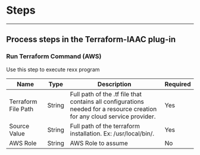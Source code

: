 # Steps

---

## Process steps in the Terraform-IAAC plug-in

### Run Terraform Command (AWS)

Use this step to execute rexx program

| Name                 | Type   | Description                                                                                                                  | Required |
|----------------------|--------|------------------------------------------------------------------------------------------------------------------------------|----------|
| Terraform File Path  | String | Full path of the .tf file that contains all configurations needed for a resource creation for any cloud service provider.    | Yes      |
| Source Value         | String | Full path of the terraform installation. Ex: /usr/local/bin/.                                                                | Yes      |
| AWS Role             | String | AWS Role to assume                                                                                                           | No       |
